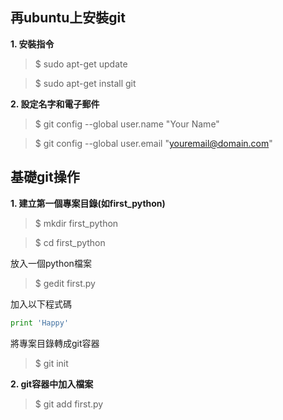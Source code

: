 ## 再ubuntu上安裝git
**1. 安裝指令**
> $ sudo apt-get update

> $ sudo apt-get install git

**2. 設定名字和電子郵件**
> $ git config --global user.name "Your Name"

> $ git config --global user.email "youremail@domain.com"

## 基礎git操作
**1. 建立第一個專案目錄(如first_python)**
> $ mkdir first_python

> $ cd first_python

放入一個python檔案
> $ gedit first.py

加入以下程式碼

```python
print 'Happy'
```
將專案目錄轉成git容器
> $ git init

**2. git容器中加入檔案**
> $ git add first.py
